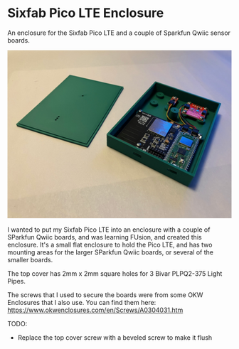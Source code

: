 # Sixfab Pico LTE Enclosure
An enclosure for the Sixfab Pico LTE and a couple of Sparkfun Qwiic sensor boards.

![Alt text](Sixfab%20Pico%20LTE%20Body%20and%20Lid%20with%20Boards.jpg)

I wanted to put my Sixfab Pico LTE into an enclosure with a couple of SParkfun Qwiic
boards, and was learning FUsion, and created this enclosure.  It's a small flat
enclosure to hold the Pico LTE, and has two mounting areas for the larger SParkfun
Qwiic boards, or several of the smaller boards.

The top cover has 2mm x 2mm square holes for 3 Bivar PLPQ2-375 Light Pipes.

The screws that I used to secure the boards were from some OKW Enclosures that I
also use.  You can find them here: https://www.okwenclosures.com/en/Screws/A0304031.htm

TODO:

- Replace the top cover screw with a beveled screw to make it flush
